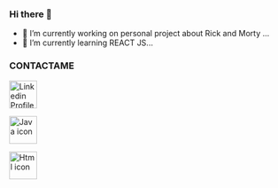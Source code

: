 ### Hi there 👋

- 🔭 I’m currently working on personal project about Rick and Morty ...
- 🌱 I’m currently learning REACT JS...

<h3>CONTACTAME</h3>
<p align="left"><a  href="https://www.linkedin.com/in/marlon-rivera-coronel-a75083249/" target=”_blank” ><img src = "https://cdn-icons-png.flaticon.com/512/3536/3536505.png" alt = "Linkedin Profile" height="50" width="50" /></a>

<p align="left"><a href="https://www.java.com/en/" target=”_blank” ><img src = "https://cdn-icons-png.flaticon.com/512/5968/5968282.png" alt = "Java icon" height="50" width="50" /></a>

<a href="https://developer.mozilla.org/es/docs/Web/HTML" target=”_blank” ><img src = "https://cdn-icons-png.flaticon.com/512/5968/5968267.png" alt = "Html icon" height="50" width="50" /></a>
